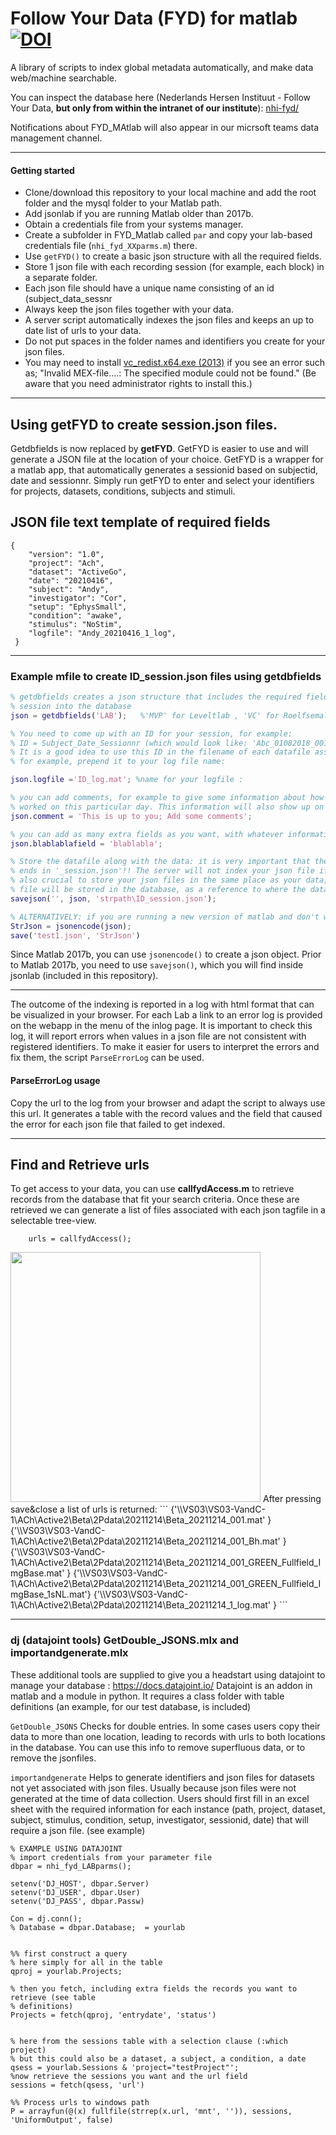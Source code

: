 # Follow Your Data (FYD) for matlab [![DOI](https://zenodo.org/badge/342855808.svg)](https://zenodo.org/badge/latestdoi/342855808)
A library of scripts to index global metadata automatically, and make data web/machine searchable.


You can inspect the database here (Nederlands Hersen Instituut - Follow Your Data, __but only from within the intranet of our institute__):
[nhi-fyd/](https://nhi-fyd.nin.knaw.nl/)

Notifications about FYD_MAtlab will also appear in our micrsoft teams data management channel.

***
#### Getting started ####

* Clone/download this repository to your local machine and add the root folder and the mysql folder to your Matlab path. 
* Add jsonlab if you are running Matlab older than 2017b.
* Obtain a credentials file from your systems manager.
* Create a subfolder in FYD_Matlab called `par` and copy your lab-based credentials file (`nhi_fyd_XXparms.m`) there.
* Use ```getFYD()``` to create a basic json structure with all the required fields.
* Store 1 json file with each recording session (for example, each block) in a separate folder.
* Each json file should have a unique name consisting of an id (subject_data_sessnr
* Always keep the json files together with your data.
* A server script automatically indexes the json files and keeps an up to date list of urls to your data.
* Do not put spaces in the folder names and identifiers you create for your json files.
* You may need to install [vc_redist.x64.exe (2013)](https://www.microsoft.com/en-us/download/details.aspx?id=40784) if you see an error such as; "Invalid MEX-file....: The specified module could not be found." (Be aware that you need administrator rights to install this.)

***
## Using getFYD to create session.json files.

Getdbfields is now replaced by **getFYD**.  GetFYD is easier to use and will generate a JSON file at the location of your choice.
GetFYD is a wrapper for a matlab app, that automatically generates a sessionid based on subjectid, date and sessionnr.
Simply run getFYD to enter and select your identifiers for projects, datasets, conditions, subjects and stimuli.

## JSON file text template of required fields
```
{
	"version": "1.0",
	"project": "Ach",
	"dataset": "ActiveGo",
	"date": "20210416",
	"subject": "Andy",
	"investigator": "Cor",
	"setup": "EphysSmall",
	"condition": "awake",
	"stimulus": "NoStim",
	"logfile": "Andy_20210416_1_log",
 }
```
***
### Example mfile to create ID_session.json files using getdbfields

```Matlab
% getdbfields creates a json structure that includes the required fields for storing a
% session into the database
json = getdbfields('LAB');   %'MVP' for Leveltlab , 'VC' for Roelfsemalab;

% You need to come up with an ID for your session, for example:
% ID = Subject_Date_Sessionnr (which would look like: 'Abc_01082018_001').
% It is a good idea to use this ID in the filename of each datafile associated with this dataset.
% for example, prepend it to your log file name:

json.logfile ='ID_log.mat'; %name for your logfile :

% you can add comments, for example to give some information about how well your monkey/mouse
% worked on this particular day. This information will also show up on nhi-fyd/index.php.
json.comment = 'This is up to you; Add some comments';

% you can add as many extra fields as you want, with whatever information you find useful.
json.blablablafield = 'blablabla';

% Store the datafile along with the data: it is very important that the filename of your json file
% ends in '_session.json'!! The server will not index your json file if you don't do this. It is
% also crucial to store your json files in the same place as your data, because the URL to the json
% file will be stored in the database, as a reference to where the data is.
savejson('', json, 'strpath\ID_session.json');

% ALTERNATIVELY: if you are running a new version of matlab and don't want to use the jsonlab library:
StrJson = jsonencode(json);
save('test1.json', 'StrJson')
````
Since Matlab 2017b, you can use ```jsonencode()``` to create a json object. Prior to Matlab 2017b, you need to use ```savejson()```, which you will find inside jsonlab (included in this repository).

***
The outcome of the indexing is reported in a log with html format that can be visualized in your browser. For each Lab a link to an error log is provided on the webapp in the menu of the inlog page. It is important to check this log, it will report errors when values in a json file are not consistent with registered identifiers. To make it easier for users to interpret the errors and fix them, the script ```ParseErrorLog``` can be used.

#### ParseErrorLog usage ####
Copy the url to the log from your browser and adapt the script to always use this url.  It generates a table with the record values and the field that caused the error for each json file that failed to get indexed.
***
## Find and Retrieve urls ##
To get access to your data, you can use **callfydAccess.m** to retrieve records from the database that fit your search criteria. Once these are retrieved we can generate a list of files associated with each json tagfile in a selectable tree-view.
```
	urls = callfydAccess();
```
<img src="https://github.com/Herseninstituut/FYD_Matlab/blob/master/fydAccess.png" height="400" >
After pressing save&close a list of urls is returned:
``` 
    {'\\VS03\VS03-VandC-1\ACh\Active2\Beta\2Pdata\20211214\Beta_20211214_001.mat'                             }  
    {'\\VS03\VS03-VandC-1\ACh\Active2\Beta\2Pdata\20211214\Beta_20211214_001_Bh.mat'                          }  
    {'\\VS03\VS03-VandC-1\ACh\Active2\Beta\2Pdata\20211214\Beta_20211214_001_GREEN_Fullfield_ImgBase.mat'     }  
    {'\\VS03\VS03-VandC-1\ACh\Active2\Beta\2Pdata\20211214\Beta_20211214_001_GREEN_Fullfield_ImgBase_1sNL.mat'}  
    {'\\VS03\VS03-VandC-1\ACh\Active2\Beta\2Pdata\20211214\Beta_20211214_1_log.mat'                           }  
```

***

### dj (datajoint tools) GetDouble_JSONS.mlx and importandgenerate.mlx
These additional tools are supplied to give you a headstart using datajoint to manage your database : https://docs.datajoint.io/
Datajoint is an addon in matlab and a module in python. It requires a class folder with table definitions (an example, for our test database, is included)

```GetDouble_JSONS``` Checks for double entries. In some cases users copy their data to more than one location, leading to records with urls to both locations in the database. You can use this info to remove superfluous data, or to remove the jsonfiles.

```importandgenerate``` Helps to generate identifiers and json files for datasets not yet associated with json files. Usually because json files were not generated at the time of data collection. Users should first fill in an excel sheet with the required information for each instance (path, project, dataset, subject, stimulus, condition, setup, investigator, sessionid, date) that will require a json file. (see example)


```
% EXAMPLE USING DATAJOINT
% import credentials from your parameter file
dbpar = nhi_fyd_LABparms();

setenv('DJ_HOST', dbpar.Server)
setenv('DJ_USER', dbpar.User)
setenv('DJ_PASS', dbpar.Passw)

Con = dj.conn();
% Database = dbpar.Database;  = yourlab


%% first construct a query
% here simply for all in the table
qproj = yourlab.Projects;

% then you fetch, including extra fields the records you want to retrieve (see table
% definitions)
Projects = fetch(qproj, 'entrydate', 'status')


% here from the sessions table with a selection clause (:which project)
% but this could also be a dataset, a subject, a condition, a date
qsess = yourlab.Sessions & 'project="testProject"';
%now retrieve the sessions you want and the url field
sessions = fetch(qsess, 'url')

%% Process urls to windows path
P = arrayfun(@(x) fullfile(strrep(x.url, 'mnt', '')), sessions, 'UniformOutput', false)
```

